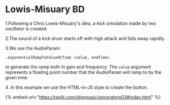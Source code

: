 # Lowis-Misuary BD

1.Following a Chris Lowis-Misuary's idea, a kick simulation made by two oscillator is created.&#x20;

2.The sound of a kick drum starts off with high attack and falls away rapidly.

3.We use the AudioParam:

```
.exponentialRampToValueAtTime (value, endTime)
```

to generate the ramp both in gain and frequency. The `value` argument represents a floating point number that the AudioParam will ramp to by the given time.

4\. In this example we use the HTML-in-JS style to create the button.

{% embed url="https://replit.com/@jsmusic/generators03#index.html" %}

